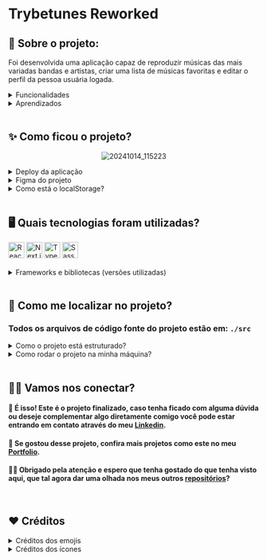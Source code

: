 # Trybetunes Reworked

## 📌 Sobre o projeto:

<p>Foi desenvolvida uma aplicação capaz de reproduzir músicas das mais variadas bandas e artistas, criar uma lista de músicas favoritas e editar o perfil da pessoa usuária logada.</p>

<details><summary>Funcionalidades</summary>
   <ul>
    <li>Fazer login;</li>
    <li> Pesquisar por uma banda ou artista;</li>
    <li>Listar os álbuns disponíveis dessa banda ou artista;</li>
    <li>Visualizar as músicas de um álbum selecionado;</li>
    <li> Reproduzir uma prévia das músicas deste álbum;</li>
    <li>Favoritar e desfavoritar músicas;</li>
    <li> Ver a lista de músicas favoritas;</li>
    <li> Ver o perfil da pessoa logada;</li>
    <li>  Editar o perfil da pessoa logada;</li>
  </ul>
</details>

<details><summary>Aprendizados</summary>
 <ul>
  <li>Fazer requisições para uma API de música</li>
  <li>Criar formulário dinâmico para editar dados do usuário</li>
  <li>Criar uma página de login</li>
  <li>Criar html que reproduza aúdio</li>
  <li>Criar filtro de pesquisa</li>
</ul>
</details>
</br>

## ✨ Como ficou o projeto?

<div align="center">
  
![20241014_115223](https://github.com/user-attachments/assets/7fc2207c-4e3b-4a58-86b6-80153df0118a)
    
</div>
<details>
  <summary>Deploy da aplicação</summary>
  
> <a href="https://trybetunes-reworked.vercel.app" target="_blank">https://trybetunes-reworked.vercel.app</a>

</details>
<details>
  <summary>Figma do projeto</summary>

> <a href="https://www.figma.com/design/pHZC96tiC6PZhGKX8hEJ8s/TrybeTunes-Reworked?node-id=4-2&t=uaNWPsPhrPDDCDLS-1" target="_blank">https://www.figma.com/design/pHZC96tiC6PZhGKX8hEJ8s/TrybeTunes-Reworked?node-id=4-2&t=uaNWPsPhrPDDCDLS-1</a>

</details>
<details>
  <summary>Como está o localStorage?</summary>
</br>
  <div align="center">

![image](https://github.com/user-attachments/assets/49c67421-86f0-4b43-b74d-015e28f4008c)
    
  </div>
</details>
</br>

## 🖥 Quais tecnologias foram utilizadas?
<div align="left">
	<img width="32" src="https://user-images.githubusercontent.com/25181517/183897015-94a058a6-b86e-4e42-a37f-bf92061753e5.png" alt="React" title="React"/>
	<img width="32" src="https://github.com/marwin1991/profile-technology-icons/assets/136815194/5f8c622c-c217-4649-b0a9-7e0ee24bd704" alt="Next.js" title="Next.js"/>
	<img width="32" src="https://user-images.githubusercontent.com/25181517/183890598-19a0ac2d-e88a-4005-a8df-1ee36782fde1.png" alt="TypeScript" title="TypeScript"/>
	<img width="32" src="https://user-images.githubusercontent.com/25181517/192158956-48192682-23d5-4bfc-9dfb-6511ade346bc.png" alt="Sass" title="Sass"/>
</div>
</br>
<details>
  <summary>Frameworks e bibliotecas (versões utilizadas)</summary>
  
  ```js
    - Next: 14.2.12
    - React: 18
    - Typescript: 5
    - Sass/Scss: 1.79.1
  ```
</details>
</br>

## 🔎 Como me localizar no projeto?

### Todos os arquivos de código fonte do projeto estão em: `./src`

<details>
  <summary>Como o projeto está estruturado?</summary>
  
  - `./src/app:` Este projeto com o App Router, entretanto não temos nenhuma outra rota. Então esta pasta você pode localizar a página principal, scss global, o layout com as configurações e o favicon do site.
  
  - `./src/assets:` Onde está todas as imagens e os ícones que vão ser usadas no projeto.
  
  - `./src/components:` Onde está os componentes que serão reutilizados em diversas partes do código.
        
  - `./src/contexts:` Os contexts são onde separamos os dados que serão compartilhados com toda a aplicação, neste projeto possue dois contextos: 
      - 'music-provider.tsx' é o responsável por fornecer dados sobre músicas para a aplicação.
      - 'user-provider.tsx' é o responsável por fornecer dados sobre usuários para a aplicação. 
  
</details>

<details>
  <summary>Como rodar o projeto na minha máquina?</summary>

- Vale ressaltar que já está o link do site no topo desta documentação. Mas caso queira analisar o código fonte fique a vontade para instalar este case na sua máquina! Tutorial a baixo:

- Antes de tudo, você precisa ter o Git instalado no seu computador. O Git é uma ferramenta que permite clonar e gerenciar repositórios de código.
    - Windows: Baixe o Git <a href="https://git-scm.com/download/win" target="_blank">aqui</a> e siga as instruções de instalação.
    - macOS: Você pode instalar o Git <a href="https://git-scm.com/download/mac" target="_blank">aqui</a> ou usando o Homebrew com o comando brew install git:
        ```bash
        brew install git
        ```
    - Linux: Use o gerenciador de pacotes da sua distribuição, por exemplo para Debian/Ubuntu:
        ```bash
        sudo apt install git
        ```

- Abra o terminal (no Windows, você pode usar o Git Bash, que é instalado junto com o Git).

- Navegue até o diretório onde deseja armazenar o projeto.

- Execute o comando para clonar o repositório:

    ```bash
    git@github.com:DevPBDias/legaplan-teste-tecnico.git
    ```
- Após clonar o repositório, navegue até a pasta do projeto
    ```bash
    cd legaplan-teste-tecnico
    ```

- Agora você pode abrir os arquivos do projeto com seu editor de texto ou IDE preferido. Exemplo do vsCode: 
    ```bash
    code .
    ```

- 🚨 Não esqueça que para não ocorrer erros no código ao clonar ele, você deve fazer o comando abaixo 🚨
    ```bash
    npm i   
    ```

- Pronto! Todo o site estará funcionado na sua máquina. Porém, caso precise de alguma ajuda em algo entre em contato comigo pelo meu <a href="https://www.linkedin.com/in/devpaulobrunomdias" target="_blank">Linkedin</a>.</p>

</details>
</br>

## 🤝🏼 Vamos nos conectar?

<h4>🎉 É isso! Este é o projeto finalizado, caso tenha ficado com alguma dúvida ou deseje complementar algo diretamente comigo você pode estar entrando em contato através do meu <a href="https://www.linkedin.com/in/devpaulobrunomdias" target="_blank">Linkedin</a>.</h4>

<h4>🚀 Se gostou desse projeto, confira mais projetos como este no meu <a href="https://portfolio-final-jade-pi.vercel.app" target="_blank">Portfolio</a>.</h4>

<h4>👋🏻 Obrigado pela atenção e espero que tenha gostado do que tenha visto aqui, que tal agora dar uma olhada nos meus outros <a href="https://github.com/DevPBDias" target="_blank">repositórios</a>?</h4>
</br>

## ❤️ Créditos

<details>
  <summary>Créditos dos emojis</summary>

> <a href="https://emojipedia.org" target="_blank">https://emojipedia.org</a>

</details>
<details>
  <summary>Créditos dos ícones</summary>

> <a href="https://marwin1991.github.io/profile-technology-icons/" target="_blank">https://marwin1991.github.io/profile-technology-icons/</a>

</details>
